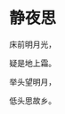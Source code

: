 
<html lang="en">
<head>
    <meta charset="UTF-8">
    <title>DM</title>
    <style type="text/css">
        body{
            background-image:url(0.jpg);
            background-size:100% 100%;
            height:100%;
            }
        html{
            height:100%;
        }
    </style>  
</head>
<body>

<h1>静夜思</h1>
<p>床前明月光，</p>
<p>疑是地上霜。</p>
<p>举头望明月，</p>
<p>低头思故乡。</p>
</body>
</html>

